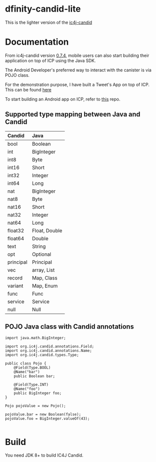 # dfinity-candid-lite
This is the lighter version of the [ic4j-candid](https://github.com/ic4j/ic4j-candid)

# Documentation
  From ic4j-candid version [0.7.4](https://repo1.maven.org/maven2/org/ic4j/ic4j-candid/0.7.4/), mobile users can also start building their application on top of ICP using the Java SDK.
  
  The Android Developer's preferred way to interact with the canister is via POJO class.
 
  For the demonstration purpose, I have built a Tweet's App on top of ICP. This can be found [here](https://github.com/nikhil5642/ICP-TweetApp)

  To start building an Android app on ICP, refer to [this](https://github.com/nikhil5642/ic4j-agent-lite) repo.

## Supported type mapping between Java and Candid

| Candid      | Java    |
| :---------- | :---------- | 
| bool   | Boolean | 
| int| BigInteger   | 
| int8   | Byte | 
| int16   | Short | 
| int32   | Integer | 
| int64   | Long | 
| nat| BigInteger   | 
| nat8   | Byte | 
| nat16   | Short | 
| nat32   | Integer | 
| nat64   | Long |
| float32   | Float, Double | 
| float64   | Double | 
| text   | String | 
| opt   | Optional | 
| principal   | Principal | 
| vec   | array, List | 
| record   | Map, Class | 
| variant   | Map, Enum | 
| func   | Func | 
| service   | Service | 
| null   |Null | 


## POJO Java class with Candid annotations

```
import java.math.BigInteger;

import org.ic4j.candid.annotations.Field;
import org.ic4j.candid.annotations.Name;
import org.ic4j.candid.types.Type;

public class Pojo {
	@Field(Type.BOOL)
	@Name("bar")
	public Boolean bar;

	@Field(Type.INT)
	@Name("foo")
	public BigInteger foo;
}
```

```
Pojo pojoValue = new Pojo();
				
pojoValue.bar = new Boolean(false);
pojoValue.foo = BigInteger.valueOf(43); 
				
```
# Build

You need JDK 8+ to build IC4J Candid.


